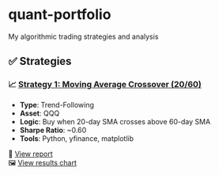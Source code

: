 # quant-portfolio
My algorithmic trading strategies and analysis

## ✅ Strategies

### 📈 [Strategy 1: Moving Average Crossover (20/60)](./strategy_1_moving_average)

- **Type**: Trend-Following
- **Asset**: QQQ
- **Logic**: Buy when 20-day SMA crosses above 60-day SMA
- **Sharpe Ratio**: ~0.60
- **Tools**: Python, yfinance, matplotlib

📄 [View report](./strategy_1_moving_average/report.md)  
🖼️ [View results chart](./strategy_1_moving_average/results.png)